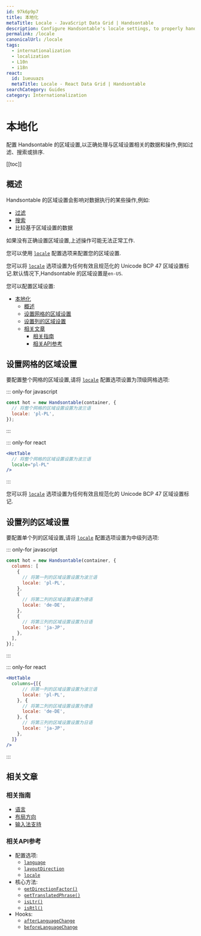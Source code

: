```yaml
---
id: 97k6p9p7
title: 本地化
metaTitle: Locale - JavaScript Data Grid | Handsontable
description: Configure Handsontable's locale settings, to properly handle locale-related data and actions such as filtering, searching, or sorting.
permalink: /locale
canonicalUrl: /locale
tags:
  - internationalization
  - localization
  - L10n
  - i18n
react:
  id: 1ueuuazs
  metaTitle: Locale - React Data Grid | Handsontable
searchCategory: Guides
category: Internationalization
---
```


# 本地化

配置 Handsontable 的区域设置,以正确处理与区域设置相关的数据和操作,例如过滤、搜索或排序.

[[toc]]

## 概述

Handsontable 的区域设置会影响对数据执行的某些操作,例如:
- [过滤](@/guides/columns/column-filter/column-filter.md)
- [搜索](@/guides/navigation/searching-values/searching-values.md)
- 比较基于区域设置的数据

如果没有正确设置区域设置,上述操作可能无法正常工作.

您可以使用 [`locale`](@/api/options.md#locale) 配置选项来配置您的区域设置.

您可以将 [`locale`](@/api/options.md#locale) 选项设置为任何有效且规范化的 Unicode BCP 47 区域设置标记.默认情况下,Handsontable 的区域设置是`en-US`.

您可以配置区域设置:
- [本地化](#本地化)
  - [概述](#概述)
  - [设置网格的区域设置](#设置网格的区域设置)
  - [设置列的区域设置](#设置列的区域设置)
  - [相关文章](#相关文章)
    - [相关指南](#相关指南)
    - [相关API参考](#相关api参考)

## 设置网格的区域设置

要配置整个网格的区域设置,请将 [`locale`](@/api/options.md#locale) 配置选项设置为顶级网格选项:

::: only-for javascript

```js
const hot = new Handsontable(container, {
  // 将整个网格的区域设置设置为波兰语
  locale: 'pl-PL',
});
```

:::

::: only-for react

```jsx
<HotTable
  // 将整个网格的区域设置设置为波兰语
  locale="pl-PL"
/>
```

:::

您可以将 [`locale`](@/api/options.md#locale) 选项设置为任何有效且规范化的 Unicode BCP 47 区域设置标记.

## 设置列的区域设置

要配置单个列的区域设置,请将 [`locale`](@/api/options.md#locale) 配置选项设置为中级列选项:

::: only-for javascript

```js
const hot = new Handsontable(container, {
  columns: [
    {
      // 将第一列的区域设置设置为波兰语
      locale: 'pl-PL',
    },
    {
      // 将第二列的区域设置设置为德语
      locale: 'de-DE',
    },
    {
      // 将第三列的区域设置设置为日语
      locale: 'ja-JP',
    },
  ],
});
```

:::

::: only-for react

```jsx
<HotTable
  columns={[{
      // 将第一列的区域设置设置为波兰语
      locale: 'pl-PL',
    }, {
      // 将第二列的区域设置设置为德语
      locale: 'de-DE',
    }, {
      // 将第三列的区域设置设置为日语
      locale: 'ja-JP',
    },
  ]}
/>
```

:::

## 相关文章

### 相关指南

<div class="boxes-list gray">

- [语言](@/guides/internationalization/language/language.md)
- [布局方向](@/guides/internationalization/layout-direction/layout-direction.md)
- [输入法支持](@/guides/internationalization/ime-support/ime-support.md)

</div>

### 相关API参考

- 配置选项:
  - [`language`](@/api/options.md#language)
  - [`layoutDirection`](@/api/options.md#layoutdirection)
  - [`locale`](@/api/options.md#locale)
- 核心方法:
  - [`getDirectionFactor()`](@/api/core.md#getdirectionfactor)
  - [`getTranslatedPhrase()`](@/api/core.md#gettranslatedphrase)
  - [`isLtr()`](@/api/core.md#isltr)
  - [`isRtl()`](@/api/core.md#isrtl)
- Hooks:
  - [`afterLanguageChange`](@/api/hooks.md#afterlanguagechange)
  - [`beforeLanguageChange`](@/api/hooks.md#beforelanguagechange)
